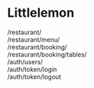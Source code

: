 # Littlelemon
/restaurant/ <br/>
/restaurant/menu/ <br/>
/restaurant/booking/ <br/>
/restaurant/booking/tables/ <br/>
/auth/users/ <br/>
/auth/token/login <br/>
/auth/token/logout <br/>
